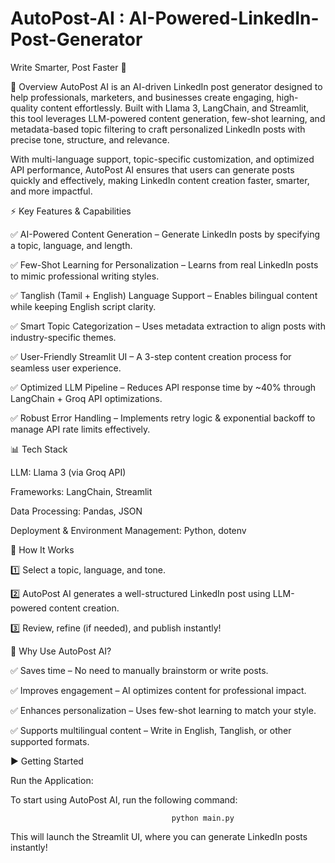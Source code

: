 # AutoPost-AI : AI-Powered-LinkedIn-Post-Generator
Write Smarter, Post Faster  🚀

📌 Overview
AutoPost AI is an AI-driven LinkedIn post generator designed to help professionals, marketers, and businesses create engaging, high-quality content effortlessly. Built with Llama 3, LangChain, and Streamlit, this tool leverages LLM-powered content generation, few-shot learning, and metadata-based topic filtering to craft personalized LinkedIn posts with precise tone, structure, and relevance.

With multi-language support, topic-specific customization, and optimized API performance, AutoPost AI ensures that users can generate posts quickly and effectively, making LinkedIn content creation faster, smarter, and more impactful.


⚡ Key Features & Capabilities

✅ AI-Powered Content Generation – Generate LinkedIn posts by specifying a topic, language, and length.

✅ Few-Shot Learning for Personalization – Learns from real LinkedIn posts to mimic professional writing styles.

✅ Tanglish (Tamil + English) Language Support – Enables bilingual content while keeping English script clarity.

✅ Smart Topic Categorization – Uses metadata extraction to align posts with industry-specific themes.

✅ User-Friendly Streamlit UI – A 3-step content creation process for seamless user experience.

✅ Optimized LLM Pipeline – Reduces API response time by ~40% through LangChain + Groq API optimizations.

✅ Robust Error Handling – Implements retry logic & exponential backoff to manage API rate limits effectively.


📊 Tech Stack

LLM: Llama 3 (via Groq API)

Frameworks: LangChain, Streamlit

Data Processing: Pandas, JSON

Deployment & Environment Management: Python, dotenv


🚀 How It Works

1️⃣ Select a topic, language, and tone.

2️⃣ AutoPost AI generates a well-structured LinkedIn post using LLM-powered content creation.

3️⃣ Review, refine (if needed), and publish instantly!


🎯 Why Use AutoPost AI?

✅ Saves time – No need to manually brainstorm or write posts.

✅ Improves engagement – AI optimizes content for professional impact.

✅ Enhances personalization – Uses few-shot learning to match your style.

✅ Supports multilingual content – Write in English, Tanglish, or other supported formats.


▶️ Getting Started

Run the Application:

To start using AutoPost AI, run the following command:

                                        python main.py

This will launch the Streamlit UI, where you can generate LinkedIn posts instantly!

